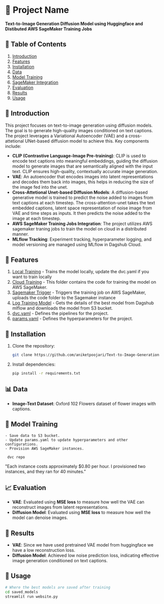 # 🚀 Project Name
**Text-to-Image Generation Diffusion Model using Huggingface and Distibuted AWS SageMaker Training Jobs**

## 📜 Table of Contents
1. [Introduction](#introduction)
2. [Features](#features)
3. [Installation](#installation)
4. [Data](#data)
5. [Model Training](#model-training)
6. [SageMaker Integration](#sagemaker-integration)
7. [Evaluation](#evaluation)
8. [Results](#results)
9. [Usage](#usage)

## 📄 Introduction
This project focuses on text-to-image generation using diffusion models. The goal is to generate high-quality images conditioned on text captions. The project leverages a Variational Autoencoder (VAE) and a cross-attetional UNet-based diffusion model to achieve this. Key components include:

- **CLIP (Contrastive Language-Image Pre-training)**: CLIP is used to encode text captions into meaningful embeddings, guiding the diffusion model to generate images that are semantically aligned with the input text. CLIP ensures high-quality, contextually accurate image generation.
- **VAE**: An autoencoder that encodes images into latent representations and decodes them back into images, this helps in reducing the size of the image fed into the unet.
- **Cross-Attetional Unet-based Diffusion Models**: A diffusion-based generative model is trained to predict the noise added to images from text captions at each timestep. The cross-attention-unet takes the text embedded captions, latent space representation of noise image from VAE and time steps as inputs. It then predicts the noise added to the image at each timestep.
- **AWS SageMaker Training Jobs Integration**: The project utilizes AWS sagemaker traning jobs to train the model on cloud in a distributed manner.
- **MLflow Tracking**: Experiment tracking, hyperparameter logging, and model versioning are managed using MLflow in Dagshub Cloud.

## 🌟 Features
1. [Local Training](src/training.py) - Trains the model locally, update the dvc.yaml if you want to train locally
2. [Cloud Training](src/codes) - This folder contains the code for training the model on AWS SageMaker.
3. [Sagemaker Trigger](src/trainingjob.py) - Triggers the training job on AWS SageMaker, uploads the code folder to the Sagemaker instance
4. [Log Training Model](src/log_training_model.py) - Gets the details of the best model from Dagshub mlflow and downloads the model from S3 bucket.
5. [dvc.yaml](dvc.yaml) - Defines the pipelines for the project.
6. [params.yaml](params.yaml) - Defines the hyperparameters for the project.

## 🚚 Installation
1. Clone the repository:
   ```bash
   git clone https://github.com/aniketpoojari/Text-to-Image-Generation.git
   ```
2. Install dependencies:
   ```bash
   pip install -r requirements.txt
   ```

## 📊 Data
- **Image-Text Dataset**: Oxford 102 Flowers dataset of flower images with captions.

## 🤖 Model Training
    - Save data to S3 bucket.
    - Update params.yaml to update hyperparameters and other configurations.
    - Provision AWS SageMaker instances.
   ```bash
    dvc repo
   ```
   "Each instance costs approximately $0.80 per hour. I provisioned two instances, and they ran for 40 minutes."

## 📈 Evaluation
- **VAE**: Evaluated using **MSE loss** to measure how well the VAE can reconstruct images from latent representations.
- **Diffusion Model**: Evaluated using **MSE loss** to measure how well the model can denoise images.

## 🎉 Results
- **VAE**: Since we have used pretrained VAE model from huggingface we have a low reconstruction loss.
- **Diffusion Model**: Achieved low noise prediction loss, indicating effective image generation conditioned on text captions.

## 🚀 Usage
   ```bash
   # Where the best models are saved after training
   cd saved_models
   streamlit run website.py
   ```